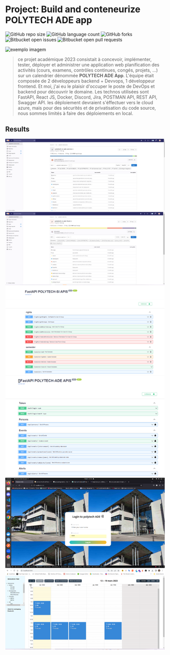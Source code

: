 # Project: Build and conteneurize POLYTECH ADE app

<!---Esses são exemplos. Veja https://shields.io para outras pessoas ou para personalizar este conjunto de escudos. Você pode querer incluir dependências, status do projeto e informações de licença aqui--->

![GitHub repo size](https://img.shields.io/github/repo-size/iuricode/README-template?style=for-the-badge)
![GitHub language count](https://img.shields.io/github/languages/count/iuricode/README-template?style=for-the-badge)
![GitHub forks](https://img.shields.io/github/forks/iuricode/README-template?style=for-the-badge)
![Bitbucket open issues](https://img.shields.io/bitbucket/issues/iuricode/README-template?style=for-the-badge)
![Bitbucket open pull requests](https://img.shields.io/bitbucket/pr-raw/iuricode/README-template?style=for-the-badge)

<img src="./jenkins.webp" alt="exemplo imagem">

> ce projet académique 2023 consistait à concevoir, implémenter, tester, déployer et administrer une application web planification des activités (cours, examens, contrôles continues, congés, projets, ...) sur un calendrier dénommée **POLYTECH ADE App**. L'équipe était composée de 2 développeurs backend + Devvops, 1 développeur frontend. Et moi, j'ai eu le plaisir d'occuper le poste de DevOps et backend pour découvrir le domaine.  Les technos utilisées sont FastAPI, React JS, Docker, Discord, Jira, POSTMAN API, REST API, Swagger API.
> les déploiement devraient s'éffectuer vers le cloud azure, mais pour des sécurités et de privatisation du code source, nous sommes limités à faire des déploiements en local.

## Results


<img src="./sample.PNG" alt="sample one">
<img src="./sample-2.PNG" alt="sample two">
<img src="./sample-3.PNG" alt="sample three">
<img src="./sample-4.PNG" alt="sample four">
<img src="./sample-5.PNG" alt="sample five">
<img src="./sample-6.PNG" alt="sample six">

